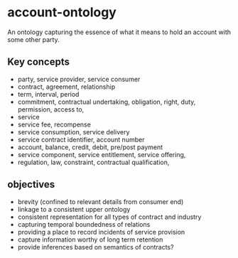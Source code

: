 # account-ontology
An ontology capturing the essence of what it means to hold an account with some other party.

## Key concepts

- party, service provider, service consumer
- contract, agreement, relationship
- term, interval, period
- commitment, contractual undertaking, obligation, right, duty, permission, access to, 
- service
- service fee, recompense
- service consumption, service delivery
- service contract identifier, account number
- account, balance, credit, debit, pre/post payment
- service component, service entitlement, service offering, 
- regulation, law, constraint, contractual qualification, 

## objectives

- brevity (confined to relevant details from consumer end)
- linkage to a consistent upper ontology
- consistent representation for all types of contract and industry
- capturing temporal boundedness of relations
- providing a place to record incidents of service provision
- capture information worthy of long term retention
- provide inferences based on semantics of contracts?


